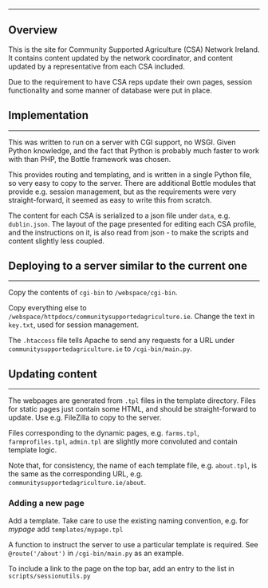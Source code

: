 ----
## Overview
This is the site for Community Supported Agriculture (CSA) Network Ireland. It contains content updated by the network coordinator, and content updated by a representative from each CSA included.

Due to the requirement to have CSA reps update their own pages, session functionality and some manner of database were put in place.

## Implementation
----
This was written to run on a server with CGI support, no WSGI. Given Python knowledge, and the fact that Python is probably much faster to work with than PHP, the Bottle framework was chosen.

This provides routing and templating, and is written in a single Python file, so very easy to copy to the server. There are additional Bottle modules that provide e.g. session management, but as the requirements were very straight-forward, it seemed as easy to write this from scratch.

The content for each CSA is serialized to a json file under `data`, e.g. `dublin.json`. The layout of the page presented for editing each CSA profile, and the instructions on it, is also read from json - to make the scripts and content slightly less coupled.

## Deploying to a server similar to the current one
----
Copy the contents of `cgi-bin` to `/webspace/cgi-bin`.

Copy everything else to `/webspace/httpdocs/communitysupportedagriculture.ie`. Change the text in `key.txt`, used for session management.

The `.htaccess` file tells Apache to send any requests for a URL under `communitysupportedagriculture.ie` to `/cgi-bin/main.py`.

## Updating content
----
The webpages are generated from `.tpl` files in the template directory. Files for static pages just contain some HTML, and should be straight-forward to update. Use e.g. FileZilla to copy to the server.

Files corresponding to the dynamic pages, e.g. `farms.tpl`, `farmprofiles.tpl`, `admin.tpl` are slightly more convoluted and contain template logic.

Note that, for consistency, the name of each template file, e.g. `about.tpl`, is the same as the corresponding URL, e.g. `communitysupportedagriculture.ie/about`.

### Adding a new page
Add a template. Take care to use the existing naming convention, e.g. for _mypage_ add `templates/mypage.tpl`

A function to instruct the server to use a particular template is required. See `@route('/about')` in `/cgi-bin/main.py` as an example.

To include a link to the page on the top bar, add an entry to the list in `scripts/sessionutils.py`